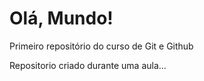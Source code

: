 # Olá, Mundo!
 Primeiro repositório do curso de Git e Github

 
 Repositorio criado durante uma aula...